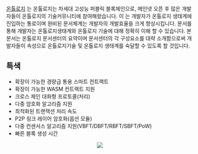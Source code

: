 


[온톨로지](https://ont.io/#/) 는 온톨로지는 차세대 고성능 퍼블릭 블록체인으로, 메인넷 오픈 후 많은 개발자들이 온톨로지의 기술커뮤니티에 참여해왔습니다. 이 는 개발자가 온톨로지 생태계에 진입하는 통로이며 완비된 문서체계는 개발자의 개발효율을 크게 향상시킵니다. 문서를 통해 개발자는 온톨로지생태계와 온톨로지 기술에 대해 정확히 이해 할 수 있습니다. 본 문서는 온톨로지 문서센터의 요약이며 문서센터의 각 구성요소를 대략 소개함으로써 개발자들이 속성으로 온톨로지기술 및 온톨로지 생태계를 숙달할 수 있도록 할 것입니다.

## 특색

- 확장이 가능한 경량급 통용 스마트 컨트랙트
- 확장이 가능한 WASM 컨트랙트 지원
- 크로스 체인 대화형 프로토콜(처리)
- 다중 암호화 알고리즘 지원
- 최적화된 트랜잭션 처리 속도
- P2P 링크 레이어 암호화(옵션 모듈)
- 다중 컨센서스 알고리즘 지원(VBFT/DBFT/RBFT/SBFT/PoW)
- 빠른 블록 생성 시간


<div align="center"><img src="https://raw.githubusercontent.com/ontio/documentation/master/dev-website-docs/assets/arch.png"><br><br></div>

